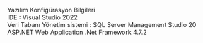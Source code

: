 
Yazılım Konfigürasyon Bilgileri <br>
IDE : Visual Studio 2022<br>
Veri Tabanı Yönetim sistemi : SQL Server Management Studio 20<br>
ASP.NET Web Application .Net Framework 4.7.2<br>
